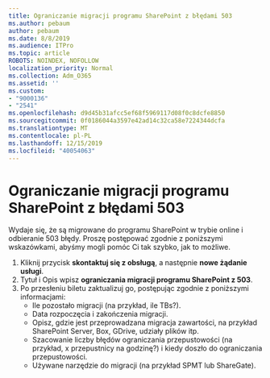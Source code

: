 ```yaml
---
title: Ograniczanie migracji programu SharePoint z błędami 503
ms.author: pebaum
author: pebaum
ms.date: 8/8/2019
ms.audience: ITPro
ms.topic: article
ROBOTS: NOINDEX, NOFOLLOW
localization_priority: Normal
ms.collection: Adm_O365
ms.assetid: ''
ms.custom:
- "9000136"
- "2541"
ms.openlocfilehash: d9d45b31afcc5ef68f5969117d08f0c8dcfe8850
ms.sourcegitcommit: 0f0186044a3597e42ad14c32ca58e7224344dcfa
ms.translationtype: MT
ms.contentlocale: pl-PL
ms.lasthandoff: 12/15/2019
ms.locfileid: "40054063"
---
```

# <a name="sharepoint-migration-throttling-with-503-errors"></a>Ograniczanie migracji programu SharePoint z błędami 503

Wydaje się, że są migrowane do programu SharePoint w trybie online i odbieranie 503 błędy. Proszę postępować zgodnie z poniższymi wskazówkami, abyśmy mogli pomóc Ci tak szybko, jak to możliwe. 

1. Kliknij przycisk **skontaktuj się z obsługą**, a następnie **nowe żądanie usługi**.
2. Tytuł i Opis wpisz **ograniczania migracji programu SharePoint z 503**.
3. Po przesłeniu biletu zaktualizuj go, postępując zgodnie z poniższymi informacjami:
    - Ile pozostało migracji (na przykład, ile TBs?).
    - Data rozpoczęcia i zakończenia migracji.
    - Opisz, gdzie jest przeprowadzana migracja zawartości, na przykład SharePoint Server, Box, GDrive, udziały plików itp.
    - Szacowanie liczby błędów ograniczania przepustowości (na przykład, x przepustnicy na godzinę?) i kiedy doszło do ograniczania przepustowości.
    - Używane narzędzie do migracji (na przykład SPMT lub ShareGate).


